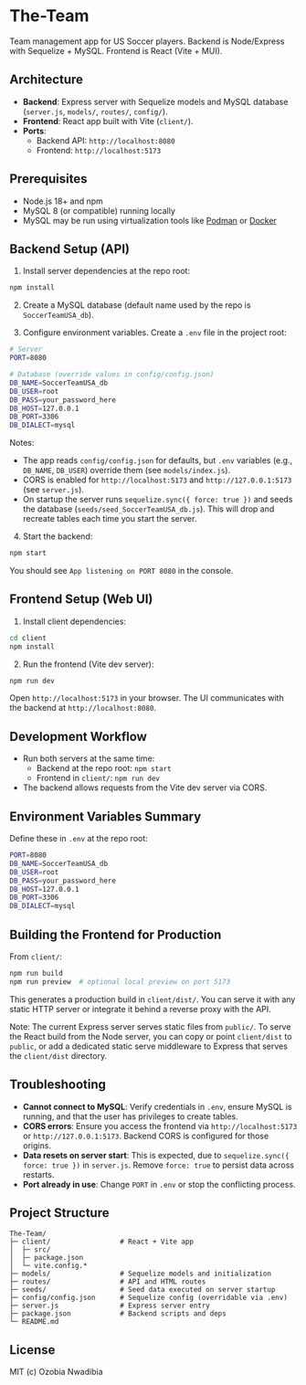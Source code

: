 # The-Team

Team management app for US Soccer players. Backend is Node/Express with Sequelize + MySQL. Frontend is React (Vite + MUI).

## Architecture

- **Backend**: Express server with Sequelize models and MySQL database (`server.js`, `models/`, `routes/`, `config/`).
- **Frontend**: React app built with Vite (`client/`).
- **Ports**:
  - Backend API: `http://localhost:8080`
  - Frontend: `http://localhost:5173`

## Prerequisites

- Node.js 18+ and npm
- MySQL 8 (or compatible) running locally
- MySQL may be run using virtualization tools like [Podman](https://podman.io/) or [Docker](https://www.docker.com/)

## Backend Setup (API)

1. Install server dependencies at the repo root:

```bash
npm install
```

2. Create a MySQL database (default name used by the repo is `SoccerTeamUSA_db`).

3. Configure environment variables. Create a `.env` file in the project root:

```bash
# Server
PORT=8080

# Database (override values in config/config.json)
DB_NAME=SoccerTeamUSA_db
DB_USER=root
DB_PASS=your_password_here
DB_HOST=127.0.0.1
DB_PORT=3306
DB_DIALECT=mysql
```

Notes:

- The app reads `config/config.json` for defaults, but `.env` variables (e.g., `DB_NAME`, `DB_USER`) override them (see `models/index.js`).
- CORS is enabled for `http://localhost:5173` and `http://127.0.0.1:5173` (see `server.js`).
- On startup the server runs `sequelize.sync({ force: true })` and seeds the database (`seeds/seed_SoccerTeamUSA_db.js`). This will drop and recreate tables each time you start the server.

4. Start the backend:

```bash
npm start
```

You should see `App listening on PORT 8080` in the console.

## Frontend Setup (Web UI)

1. Install client dependencies:

```bash
cd client
npm install
```

2. Run the frontend (Vite dev server):

```bash
npm run dev
```

Open `http://localhost:5173` in your browser. The UI communicates with the backend at `http://localhost:8080`.

## Development Workflow

- Run both servers at the same time:
  - Backend at the repo root: `npm start`
  - Frontend in `client/`: `npm run dev`
- The backend allows requests from the Vite dev server via CORS.

## Environment Variables Summary

Define these in `.env` at the repo root:

```bash
PORT=8080
DB_NAME=SoccerTeamUSA_db
DB_USER=root
DB_PASS=your_password_here
DB_HOST=127.0.0.1
DB_PORT=3306
DB_DIALECT=mysql
```

## Building the Frontend for Production

From `client/`:

```bash
npm run build
npm run preview  # optional local preview on port 5173
```

This generates a production build in `client/dist/`. You can serve it with any static HTTP server or integrate it behind a reverse proxy with the API.

Note: The current Express server serves static files from `public/`. To serve the React build from the Node server, you can copy or point `client/dist` to `public`, or add a dedicated static serve middleware to Express that serves the `client/dist` directory.

## Troubleshooting

- **Cannot connect to MySQL**: Verify credentials in `.env`, ensure MySQL is running, and that the user has privileges to create tables.
- **CORS errors**: Ensure you access the frontend via `http://localhost:5173` or `http://127.0.0.1:5173`. Backend CORS is configured for those origins.
- **Data resets on server start**: This is expected, due to `sequelize.sync({ force: true })` in `server.js`. Remove `force: true` to persist data across restarts.
- **Port already in use**: Change `PORT` in `.env` or stop the conflicting process.

## Project Structure

```
The-Team/
├─ client/                 # React + Vite app
│  ├─ src/
│  ├─ package.json
│  └─ vite.config.*
├─ models/                 # Sequelize models and initialization
├─ routes/                 # API and HTML routes
├─ seeds/                  # Seed data executed on server startup
├─ config/config.json      # Sequelize config (overridable via .env)
├─ server.js               # Express server entry
├─ package.json            # Backend scripts and deps
└─ README.md
```

## License

MIT (c) Ozobia Nwadibia
